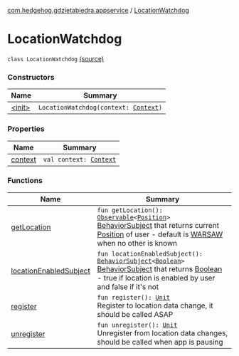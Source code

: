 [com.hedgehog.gdzietabiedra.appservice](../index.md) / [LocationWatchdog](./index.md)

# LocationWatchdog

`class LocationWatchdog` [(source)](https://github.com/asvid/GdzieTaBiedra/tree/master/app/src/main/java/com/hedgehog/gdzietabiedra/appservice/LocationWatchdog.kt#L21)

### Constructors

| Name | Summary |
|---|---|
| [&lt;init&gt;](-init-.md) | `LocationWatchdog(context: `[`Context`](https://developer.android.com/reference/android/content/Context.html)`)` |

### Properties

| Name | Summary |
|---|---|
| [context](context.md) | `val context: `[`Context`](https://developer.android.com/reference/android/content/Context.html) |

### Functions

| Name | Summary |
|---|---|
| [getLocation](get-location.md) | `fun getLocation(): `[`Observable`](http://reactivex.io/RxJava/javadoc/io/reactivex/Observable.html)`<`[`Position`](../../com.github.asvid.biedra.domain/-position/index.md)`>`<br>[BehaviorSubject](http://reactivex.io/RxJava/javadoc/io/reactivex/subjects/BehaviorSubject.html) that returns current [Position](../../com.github.asvid.biedra.domain/-position/index.md) of user - default is [WARSAW](#) when no other is known |
| [locationEnabledSubject](location-enabled-subject.md) | `fun locationEnabledSubject(): `[`BehaviorSubject`](http://reactivex.io/RxJava/javadoc/io/reactivex/subjects/BehaviorSubject.html)`<`[`Boolean`](https://kotlinlang.org/api/latest/jvm/stdlib/kotlin/-boolean/index.html)`>`<br>[BehaviorSubject](http://reactivex.io/RxJava/javadoc/io/reactivex/subjects/BehaviorSubject.html) that returns [Boolean](https://kotlinlang.org/api/latest/jvm/stdlib/kotlin/-boolean/index.html) - true if location is enabled by user and false if it's not |
| [register](register.md) | `fun register(): `[`Unit`](https://kotlinlang.org/api/latest/jvm/stdlib/kotlin/-unit/index.html)<br>Register to location data change, it should be called ASAP |
| [unregister](unregister.md) | `fun unregister(): `[`Unit`](https://kotlinlang.org/api/latest/jvm/stdlib/kotlin/-unit/index.html)<br>Unregister from location data changes, should be called when app is pausing |
